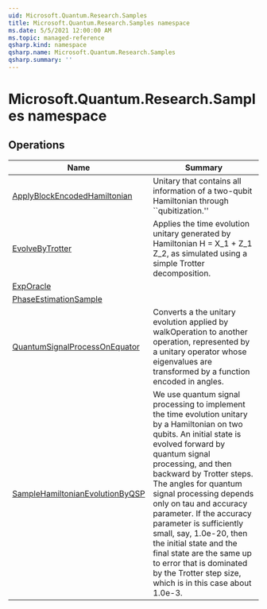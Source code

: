 ```yaml
---
uid: Microsoft.Quantum.Research.Samples
title: Microsoft.Quantum.Research.Samples namespace
ms.date: 5/5/2021 12:00:00 AM
ms.topic: managed-reference
qsharp.kind: namespace
qsharp.name: Microsoft.Quantum.Research.Samples
qsharp.summary: ''
---
```


# Microsoft.Quantum.Research.Samples namespace




<!-- summaries -->

## Operations

| Name | Summary |
|------|---------|
|[ApplyBlockEncodedHamiltonian](xref:Microsoft.Quantum.Research.Samples.ApplyBlockEncodedHamiltonian) |Unitary that contains all information of a two-qubit Hamiltonian through ``qubitization.'' |
|[EvolveByTrotter](xref:Microsoft.Quantum.Research.Samples.EvolveByTrotter) |Applies the time evolution unitary generated by Hamiltonian H = X_1 + Z_1 Z_2, as simulated using a simple Trotter decomposition. |
|[ExpOracle](xref:Microsoft.Quantum.Research.Samples.ExpOracle) | |
|[PhaseEstimationSample](xref:Microsoft.Quantum.Research.Samples.PhaseEstimationSample) | |
|[QuantumSignalProcessOnEquator](xref:Microsoft.Quantum.Research.Samples.QuantumSignalProcessOnEquator) |Converts a the unitary evolution applied by walkOperation to another operation, represented by a unitary operator whose eigenvalues are transformed by a function encoded in angles. |
|[SampleHamiltonianEvolutionByQSP](xref:Microsoft.Quantum.Research.Samples.SampleHamiltonianEvolutionByQSP) |We use quantum signal processing to implement the time evolution unitary by a Hamiltonian on two qubits. An initial state is evolved forward by quantum signal processing, and then backward by Trotter steps. The angles for quantum signal processing depends only on tau and accuracy parameter. If the accuracy parameter is sufficiently small, say, 1.0e-20, then the initial state and the final state are the same up to error that is dominated by the Trotter step size, which is in this case about 1.0e-3. |


<!-- /summaries -->

